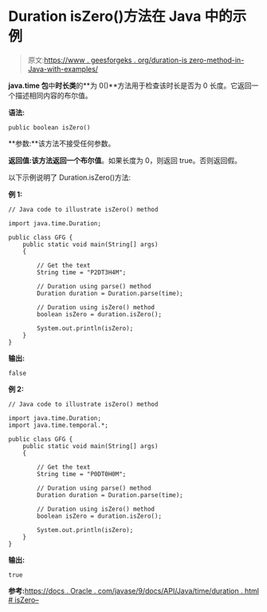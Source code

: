 # Duration isZero()方法在 Java 中的示例

> 原文:[https://www . geesforgeks . org/duration-is zero-method-in-Java-with-examples/](https://www.geeksforgeeks.org/duration-iszero-method-in-java-with-examples/)

**java.time 包**中**时长类**的**为 0()**方法用于检查该时长是否为 0 长度。它返回一个描述相同内容的布尔值。

**语法:**

```
public boolean isZero()

```

**参数:**该方法不接受任何参数。

**返回值:**该方法返回一个**布尔值**。如果长度为 0，则返回 true。否则返回假。

以下示例说明了 Duration.isZero()方法:

**例 1:**

```
// Java code to illustrate isZero() method

import java.time.Duration;

public class GFG {
    public static void main(String[] args)
    {

        // Get the text
        String time = "P2DT3H4M";

        // Duration using parse() method
        Duration duration = Duration.parse(time);

        // Duration using isZero() method
        boolean isZero = duration.isZero();

        System.out.println(isZero);
    }
}
```

**输出:**

```
false

```

**例 2:**

```
// Java code to illustrate isZero() method

import java.time.Duration;
import java.time.temporal.*;

public class GFG {
    public static void main(String[] args)
    {

        // Get the text
        String time = "P0DT0H0M";

        // Duration using parse() method
        Duration duration = Duration.parse(time);

        // Duration using isZero() method
        boolean isZero = duration.isZero();

        System.out.println(isZero);
    }
}
```

**输出:**

```
true

```

**参考:**[https://docs . Oracle . com/javase/9/docs/API/Java/time/duration . html # isZero–](https://docs.oracle.com/javase/9/docs/api/java/time/Duration.html#isZero--)